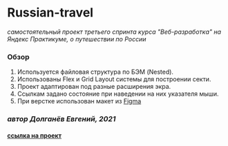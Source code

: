 # Russian-travel 
*самостоятельный проект третьего спринта курса "Веб-разработка" на Яндекс Практикуме, о путешествии по России*

### Обзор
1. Используется файловая структура по БЭМ (Nested).
2. Использованы Flex и Grid Layout системы для построении секти.
3. Проект адаптирован под разные расширения экра.
4. Ссылкам задано состояние при наведении на них указателя мыши.
5. При верстке использован макет из [Figma](https://www.figma.com/file/5S2WSbEFL6awjVWJ0NWL8Q/Sprint-3_-Russia-_-desktop-mobile?node-id=28503%3A0)

### _автор Долганёв Евгений, 2021_

#### [ссылка на проект](https://veteran-nixon.github.io/russian-travel/)
